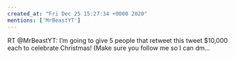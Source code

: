 ```yaml
---
created_at: "Fri Dec 25 15:27:34 +0000 2020"
mentions: ['MrBeastYT']
---
```


RT @MrBeastYT: I’m going to give 5 people that retweet this tweet $10,000 each to celebrate Christmas! (Make sure you follow me so I can dm…